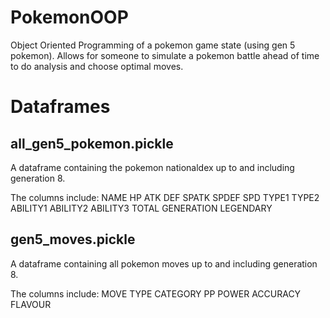 # PokemonOOP
Object Oriented Programming of a pokemon game state (using gen 5 pokemon). Allows for someone to simulate a pokemon battle ahead of time to do analysis and choose optimal moves.




# Dataframes

## all_gen5_pokemon.pickle
A dataframe containing the pokemon nationaldex up to and including generation 8. 

The columns include:
NAME	HP	ATK	DEF	SPATK	SPDEF	SPD	TYPE1	TYPE2	ABILITY1	ABILITY2	ABILITY3	TOTAL	GENERATION	LEGENDARY

## gen5_moves.pickle
A dataframe containing all pokemon moves up to and including generation 8.

The columns include:
MOVE	TYPE	CATEGORY	PP	POWER	ACCURACY	FLAVOUR
